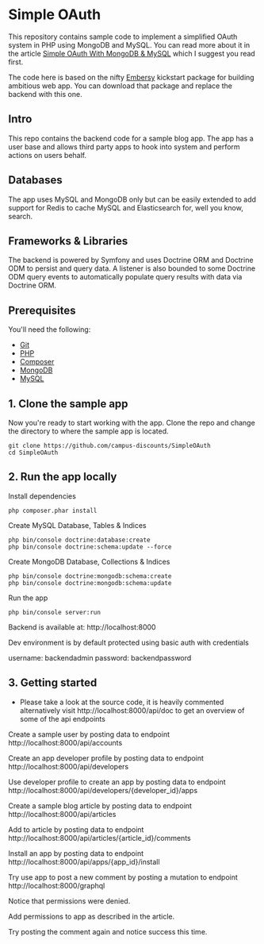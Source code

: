 # Simple OAuth

This repository contains sample code to implement a simplified OAuth system in PHP using MongoDB and MySQL. You can read more about it in the article [Simple OAuth With MongoDB & MySQL](https://campus-discounts.com/articles/13) which I suggest you read first.

The code here is based on the  nifty [Embersy](https://github.com/campus-discounts/embersy) kickstart package for building ambitious web app. You can download that package and replace the backend with this one.

## Intro

This repo contains the backend code for a sample blog app. The app has a user base and allows third party apps to hook into system and perform actions on users behalf. 


## Databases

The app uses MySQL and MongoDB only but can be easily extended to add support for Redis to cache MySQL and Elasticsearch for, well you know, search.

## Frameworks & Libraries

The backend is powered by Symfony and uses Doctrine ORM and Doctrine ODM to persist and query data. A listener is also bounded to some Doctrine ODM query events to automatically populate query results with data via Doctrine ORM. 

## Prerequisites

You'll need the following:
* [Git](https://git-scm.com/downloads)
* [PHP](http://php.net/downloads.php)
* [Composer](https://getcomposer.org/download/)
* [MongoDB](https://www.mongodb.com/download-center)
* [MySQL](https://dev.mysql.com/downloads)

## 1. Clone the sample app

Now you're ready to start working with the app. Clone the repo and change the directory to where the sample app is located.
  ```
git clone https://github.com/campus-discounts/SimpleOAuth
cd SimpleOAuth
  ```

## 2. Run the app locally

Install dependencies
```
php composer.phar install
```

Create MySQL Database, Tables & Indices 
```
php bin/console doctrine:database:create
php bin/console doctrine:schema:update --force
```

Create MongoDB Database, Collections & Indices 
```
php bin/console doctrine:mongodb:schema:create 
php bin/console doctrine:mongodb:schema:update 
```

Run the app
  ```
php bin/console server:run
  ```

Backend is available at: http://localhost:8000

Dev environment is by default protected using basic auth with credentials

username: backendadmin
password: backendpassword
  
## 3. Getting started

* Please take a look at the source code, it is heavily commented alternatively visit http://localhost:8000/api/doc to get an overview of some of the api endpoints

Create a sample user by posting data to endpoint http://localhost:8000/api/accounts

Create an app developer profile by posting data to endpoint http://localhost:8000/api/developers

Use developer profile to create an app by posting data to endpoint http://localhost:8000/api/developers/{developer_id}/apps

Create a sample blog article by posting data to endpoint http://localhost:8000/api/articles

Add to article by posting data to endpoint http://localhost:8000/api/articles/{article_id}/comments

Install an app by posting data to endpoint http://localhost:8000/api/apps/{app_id}/install

Try use app to post a new comment by posting a mutation to endpoint http://localhost:8000/graphql

Notice that permissions were denied.

Add permissions to app as described in the article.

Try posting the comment again and notice success this time.
